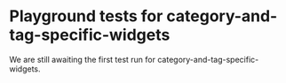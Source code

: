 # Playground tests for category-and-tag-specific-widgets
We are still awaiting the first test run for category-and-tag-specific-widgets.
